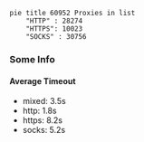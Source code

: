 
```mermaid
pie title 60952 Proxies in list
    "HTTP" : 28274
    "HTTPS": 10023
    "SOCKS" : 30756
```

### Some Info
#### Average Timeout

- mixed: 3.5s
- http: 1.8s
- https: 8.2s
- socks: 5.2s